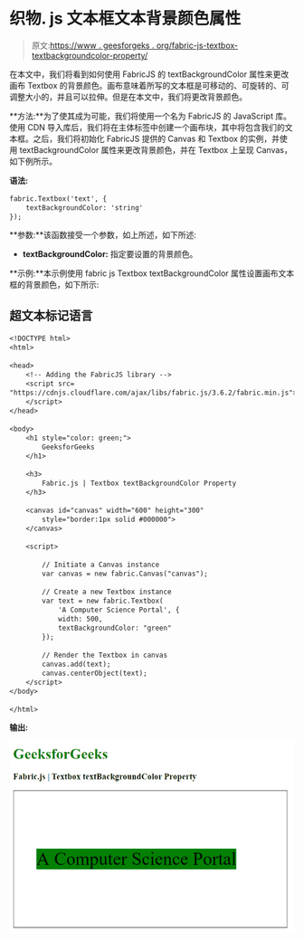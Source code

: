 # 织物. js 文本框文本背景颜色属性

> 原文:[https://www . geesforgeks . org/fabric-js-textbox-textbackgroundcolor-property/](https://www.geeksforgeeks.org/fabric-js-textbox-textbackgroundcolor-property/)

在本文中，我们将看到如何使用 FabricJS 的 textBackgroundColor 属性来更改画布 Textbox 的背景颜色。画布意味着所写的文本框是可移动的、可旋转的、可调整大小的，并且可以拉伸。但是在本文中，我们将更改背景颜色。

**方法:**为了使其成为可能，我们将使用一个名为 FabricJS 的 JavaScript 库。使用 CDN 导入库后，我们将在主体标签中创建一个画布块，其中将包含我们的文本框。之后，我们将初始化 FabricJS 提供的 Canvas 和 Textbox 的实例，并使用 textBackgroundColor 属性来更改背景颜色，并在 Textbox 上呈现 Canvas，如下例所示。

**语法:**

```
fabric.Textbox('text', {
    textBackgroundColor: 'string'
});
```

**参数:**该函数接受一个参数，如上所述，如下所述:

*   **textBackgroundColor:** 指定要设置的背景颜色。

**示例:**本示例使用 fabric js Textbox textBackgroundColor 属性设置画布文本框的背景颜色，如下所示:

## 超文本标记语言

```
<!DOCTYPE html>
<html>

<head>
    <!-- Adding the FabricJS library -->
    <script src=
"https://cdnjs.cloudflare.com/ajax/libs/fabric.js/3.6.2/fabric.min.js">
    </script>
</head>

<body>
    <h1 style="color: green;">
        GeeksforGeeks
    </h1>

    <h3>
        Fabric.js | Textbox textBackgroundColor Property
    </h3>

    <canvas id="canvas" width="600" height="300" 
        style="border:1px solid #000000">
    </canvas>

    <script>

        // Initiate a Canvas instance 
        var canvas = new fabric.Canvas("canvas");

        // Create a new Textbox instance 
        var text = new fabric.Textbox(
            'A Computer Science Portal', {
            width: 500,
            textBackgroundColor: "green"
        });

        // Render the Textbox in canvas 
        canvas.add(text);
        canvas.centerObject(text);
    </script>
</body>

</html>
```

**输出:**

![](img/2de0cea0099416018b60b8a4b73b3f58.png)